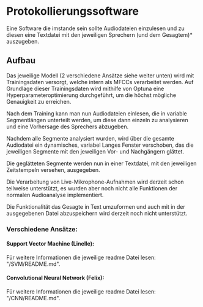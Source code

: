 # Protokollierungssoftware
<p>Eine Software die imstande sein sollte Audiodateien einzulesen und zu diesen eine Textdatei mit den jeweiligen Sprechern (und dem Gesagtem)* auszugeben.</p>

## Aufbau
<p>Das jeweilige Modell (2 verschiedene Ansätze siehe weiter unten) wird mit Trainingsdaten versorgt, welche intern als MFCCs verarbeitet werden. Auf Grundlage dieser Trainingsdaten wird mithilfe von Optuna eine Hyperparameteroptimierung durchgeführt, um die höchst mögliche Genauigkeit zu erreichen.</p>

<p>Nach dem Training kann man nun Audiodateien einlesen, die in variable Segmentlängen unterteilt werden, um diese dann einzeln zu analysieren und eine Vorhersage des Sprechers abzugeben.</p>

<p>Nachdem alle Segmente analysiert wurden, wird über die gesamte Audiodatei ein dynamisches, variabel Langes Fenster verschoben, das die jeweiligen Segmente mit den jeweiligen Vor- und Nachgängern glättet.</p>

<p>Die geglätteten Segmente werden nun in einer Textdatei, mit den jeweiligen Zeitstempeln versehen, ausgegeben.</p>

<p>Die Verarbeitung von Live-Mikrophone-Aufnahmen wird derzeit schon teilweise unterstützt, es wurden aber noch nicht alle Funktionen der normalen Audioanalyse implementiert.</p>

<p>Die Funktionalität das Gesagte in Text umzuformen und auch mit in der ausgegebenen Datei abzuspeichern wird derzeit noch nicht unterstützt.</p>

### Verschiedene Ansätze:
#### Support Vector Machine (Linelle):
<p>Für weitere Informationen die jeweilige readme Datei lesen: "/SVM/README.md".</p>

#### Convolutional Neural Network (Felix):
<p>Für weitere Informationen die jeweilige readme Datei lesen: "/CNN/README.md".</p>

